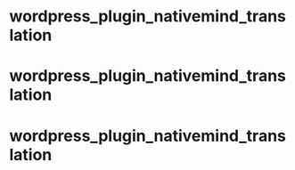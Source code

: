 # wordpress_plugin_nativemind_translation
# wordpress_plugin_nativemind_translation
# wordpress_plugin_nativemind_translation
